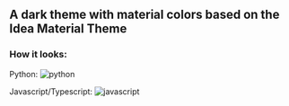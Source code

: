 ## A dark theme with material colors based on the Idea Material Theme

### How it looks:

Python:
![python](http://imgur.com/B48TT4Z.png)

Javascript/Typescript:
![javascript](http://imgur.com/4M6XTL8.png)
